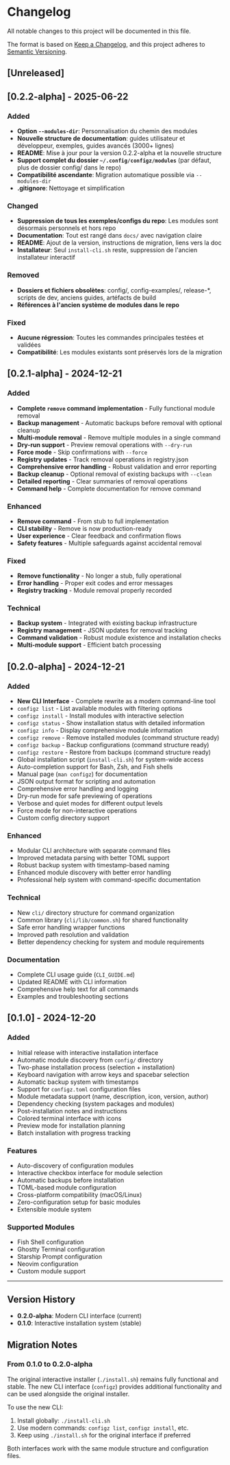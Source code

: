 # Changelog

All notable changes to this project will be documented in this file.

The format is based on [Keep a Changelog](https://keepachangelog.com/en/1.0.0/),
and this project adheres to [Semantic Versioning](https://semver.org/spec/v2.0.0.html).

## [Unreleased]

## [0.2.2-alpha] - 2025-06-22

### Added
- **Option `--modules-dir`**: Personnalisation du chemin des modules
- **Nouvelle structure de documentation**: guides utilisateur et développeur, exemples, guides avancés (3000+ lignes)
- **README**: Mise à jour pour la version 0.2.2-alpha et la nouvelle structure
- **Support complet du dossier `~/.config/configz/modules`** (par défaut, plus de dossier config/ dans le repo)
- **Compatibilité ascendante**: Migration automatique possible via `--modules-dir`
- **.gitignore**: Nettoyage et simplification

### Changed
- **Suppression de tous les exemples/configs du repo**: Les modules sont désormais personnels et hors repo
- **Documentation**: Tout est rangé dans `docs/` avec navigation claire
- **README**: Ajout de la version, instructions de migration, liens vers la doc
- **Installateur**: Seul `install-cli.sh` reste, suppression de l'ancien installateur interactif

### Removed
- **Dossiers et fichiers obsolètes**: config/, config-examples/, release-*, scripts de dev, anciens guides, artéfacts de build
- **Références à l'ancien système de modules dans le repo**

### Fixed
- **Aucune régression**: Toutes les commandes principales testées et validées
- **Compatibilité**: Les modules existants sont préservés lors de la migration

## [0.2.1-alpha] - 2024-12-21

### Added
- **Complete `remove` command implementation** - Fully functional module removal
- **Backup management** - Automatic backups before removal with optional cleanup
- **Multi-module removal** - Remove multiple modules in a single command
- **Dry-run support** - Preview removal operations with `--dry-run`
- **Force mode** - Skip confirmations with `--force`
- **Registry updates** - Track removal operations in registry.json
- **Comprehensive error handling** - Robust validation and error reporting
- **Backup cleanup** - Optional removal of existing backups with `--clean`
- **Detailed reporting** - Clear summaries of removal operations
- **Command help** - Complete documentation for remove command

### Enhanced
- **Remove command** - From stub to full implementation
- **CLI stability** - Remove is now production-ready
- **User experience** - Clear feedback and confirmation flows
- **Safety features** - Multiple safeguards against accidental removal

### Fixed
- **Remove functionality** - No longer a stub, fully operational
- **Error handling** - Proper exit codes and error messages
- **Registry tracking** - Module removal properly recorded

### Technical
- **Backup system** - Integrated with existing backup infrastructure
- **Registry management** - JSON updates for removal tracking
- **Command validation** - Robust module existence and installation checks
- **Multi-module support** - Efficient batch processing

## [0.2.0-alpha] - 2024-12-21

### Added
- **New CLI Interface** - Complete rewrite as a modern command-line tool
- `configz list` - List available modules with filtering options
- `configz install` - Install modules with interactive selection
- `configz status` - Show installation status with detailed information
- `configz info` - Display comprehensive module information
- `configz remove` - Remove installed modules (command structure ready)
- `configz backup` - Backup configurations (command structure ready)
- `configz restore` - Restore from backups (command structure ready)
- Global installation script (`install-cli.sh`) for system-wide access
- Auto-completion support for Bash, Zsh, and Fish shells
- Manual page (`man configz`) for documentation
- JSON output format for scripting and automation
- Comprehensive error handling and logging
- Dry-run mode for safe previewing of operations
- Verbose and quiet modes for different output levels
- Force mode for non-interactive operations
- Custom config directory support

### Enhanced
- Modular CLI architecture with separate command files
- Improved metadata parsing with better TOML support
- Robust backup system with timestamp-based naming
- Enhanced module discovery with better error handling
- Professional help system with command-specific documentation

### Technical
- New `cli/` directory structure for command organization
- Common library (`cli/lib/common.sh`) for shared functionality
- Safe error handling wrapper functions
- Improved path resolution and validation
- Better dependency checking for system and module requirements

### Documentation
- Complete CLI usage guide (`CLI_GUIDE.md`)
- Updated README with CLI information
- Comprehensive help text for all commands
- Examples and troubleshooting sections

## [0.1.0] - 2024-12-20

### Added
- Initial release with interactive installation interface
- Automatic module discovery from `config/` directory
- Two-phase installation process (selection + installation)
- Keyboard navigation with arrow keys and spacebar selection
- Automatic backup system with timestamps
- Support for `configz.toml` configuration files
- Module metadata support (name, description, icon, version, author)
- Dependency checking (system packages and modules)
- Post-installation notes and instructions
- Colored terminal interface with icons
- Preview mode for installation planning
- Batch installation with progress tracking

### Features
- Auto-discovery of configuration modules
- Interactive checkbox interface for module selection
- Automatic backups before installation
- TOML-based module configuration
- Cross-platform compatibility (macOS/Linux)
- Zero-configuration setup for basic modules
- Extensible module system

### Supported Modules
- Fish Shell configuration
- Ghostty Terminal configuration
- Starship Prompt configuration
- Neovim configuration
- Custom module support

---

## Version History

- **0.2.0-alpha**: Modern CLI interface (current)
- **0.1.0**: Interactive installation system (stable)

## Migration Notes

### From 0.1.0 to 0.2.0-alpha

The original interactive installer (`./install.sh`) remains fully functional and stable. The new CLI interface (`configz`) provides additional functionality and can be used alongside the original installer.

To use the new CLI:
1. Install globally: `./install-cli.sh`
2. Use modern commands: `configz list`, `configz install`, etc.
3. Keep using `./install.sh` for the original interface if preferred

Both interfaces work with the same module structure and configuration files.